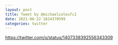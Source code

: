 ```yaml
--- 
layout: post 
title: Tweet by @michaelcoleufc2 
date: 2021-06-22 1624370599 
categories: twitter 
--- 
```

https://twitter.com/o/status/1407338392556343309